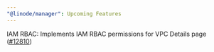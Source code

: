 ```yaml
---
"@linode/manager": Upcoming Features
---
```


IAM RBAC: Implements IAM RBAC permissions for VPC Details page ([#12810](https://github.com/linode/manager/pull/12810))

